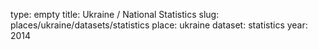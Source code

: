 type: empty
title: Ukraine / National Statistics
slug: places/ukraine/datasets/statistics
place: ukraine
dataset: statistics
year: 2014

